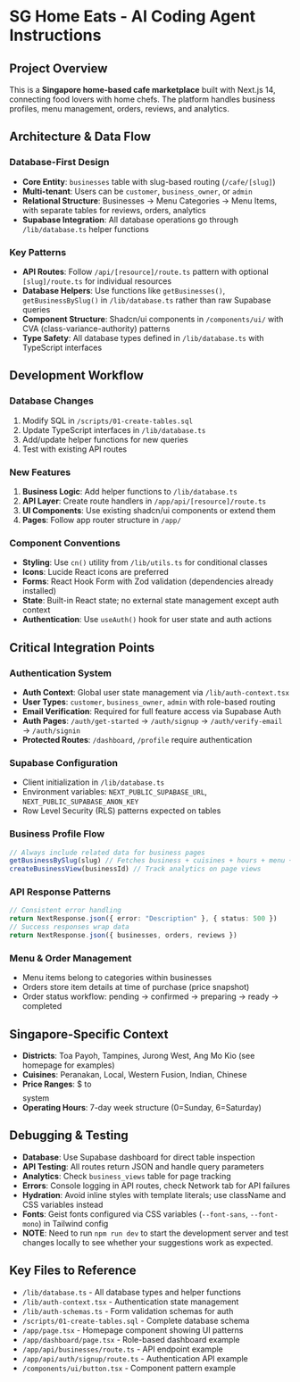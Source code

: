 # SG Home Eats - AI Coding Agent Instructions

## Project Overview
This is a **Singapore home-based cafe marketplace** built with Next.js 14, connecting food lovers with home chefs. The platform handles business profiles, menu management, orders, reviews, and analytics.

## Architecture & Data Flow

### Database-First Design
- **Core Entity**: `businesses` table with slug-based routing (`/cafe/[slug]`)
- **Multi-tenant**: Users can be `customer`, `business_owner`, or `admin` 
- **Relational Structure**: Businesses → Menu Categories → Menu Items, with separate tables for reviews, orders, analytics
- **Supabase Integration**: All database operations go through `/lib/database.ts` helper functions

### Key Patterns
- **API Routes**: Follow `/api/[resource]/route.ts` pattern with optional `[slug]/route.ts` for individual resources
- **Database Helpers**: Use functions like `getBusinesses()`, `getBusinessBySlug()` in `/lib/database.ts` rather than raw Supabase queries
- **Component Structure**: Shadcn/ui components in `/components/ui/` with CVA (class-variance-authority) patterns
- **Type Safety**: All database types defined in `/lib/database.ts` with TypeScript interfaces

## Development Workflow

### Database Changes
1. Modify SQL in `/scripts/01-create-tables.sql` 
2. Update TypeScript interfaces in `/lib/database.ts`
3. Add/update helper functions for new queries
4. Test with existing API routes

### New Features
1. **Business Logic**: Add helper functions to `/lib/database.ts`
2. **API Layer**: Create route handlers in `/app/api/[resource]/route.ts`
3. **UI Components**: Use existing shadcn/ui components or extend them
4. **Pages**: Follow app router structure in `/app/`

### Component Conventions
- **Styling**: Use `cn()` utility from `/lib/utils.ts` for conditional classes
- **Icons**: Lucide React icons are preferred
- **Forms**: React Hook Form with Zod validation (dependencies already installed)
- **State**: Built-in React state; no external state management except auth context
- **Authentication**: Use `useAuth()` hook for user state and auth actions

## Critical Integration Points

### Authentication System
- **Auth Context**: Global user state management via `/lib/auth-context.tsx`
- **User Types**: `customer`, `business_owner`, `admin` with role-based routing
- **Email Verification**: Required for full feature access via Supabase Auth
- **Auth Pages**: `/auth/get-started` → `/auth/signup` → `/auth/verify-email` → `/auth/signin`
- **Protected Routes**: `/dashboard`, `/profile` require authentication

### Supabase Configuration
- Client initialization in `/lib/database.ts` 
- Environment variables: `NEXT_PUBLIC_SUPABASE_URL`, `NEXT_PUBLIC_SUPABASE_ANON_KEY`
- Row Level Security (RLS) patterns expected on tables

### Business Profile Flow
```typescript
// Always include related data for business pages
getBusinessBySlug(slug) // Fetches business + cuisines + hours + menu + reviews + images
createBusinessView(businessId) // Track analytics on page views
```

### API Response Patterns
```typescript
// Consistent error handling
return NextResponse.json({ error: "Description" }, { status: 500 })
// Success responses wrap data
return NextResponse.json({ businesses, orders, reviews })
```

### Menu & Order Management
- Menu items belong to categories within businesses
- Orders store item details at time of purchase (price snapshot)
- Order status workflow: pending → confirmed → preparing → ready → completed

## Singapore-Specific Context
- **Districts**: Toa Payoh, Tampines, Jurong West, Ang Mo Kio (see homepage for examples)
- **Cuisines**: Peranakan, Local, Western Fusion, Indian, Chinese
- **Price Ranges**: $ to $$$$ system
- **Operating Hours**: 7-day week structure (0=Sunday, 6=Saturday)

## Debugging & Testing
- **Database**: Use Supabase dashboard for direct table inspection
- **API Testing**: All routes return JSON and handle query parameters
- **Analytics**: Check `business_views` table for page tracking
- **Errors**: Console logging in API routes, check Network tab for API failures
- **Hydration**: Avoid inline styles with template literals; use className and CSS variables instead
- **Fonts**: Geist fonts configured via CSS variables (`--font-sans`, `--font-mono`) in Tailwind config
- **NOTE**: Need to run `npm run dev` to start the development server and test changes locally to see whether your suggestions work as expected.

## Key Files to Reference
- `/lib/database.ts` - All database types and helper functions
- `/lib/auth-context.tsx` - Authentication state management
- `/lib/auth-schemas.ts` - Form validation schemas for auth
- `/scripts/01-create-tables.sql` - Complete database schema
- `/app/page.tsx` - Homepage component showing UI patterns
- `/app/dashboard/page.tsx` - Role-based dashboard example
- `/app/api/businesses/route.ts` - API endpoint example
- `/app/api/auth/signup/route.ts` - Authentication API example
- `/components/ui/button.tsx` - Component pattern example
